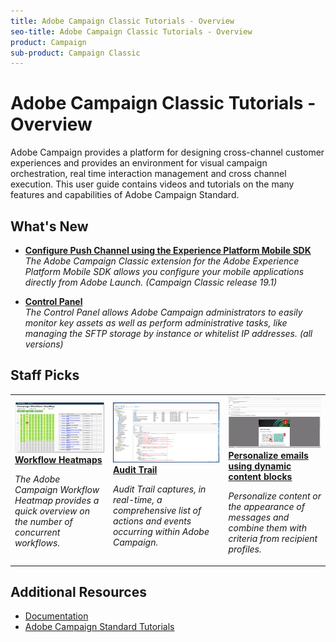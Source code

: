 ```yaml
---
title: Adobe Campaign Classic Tutorials - Overview
seo-title: Adobe Campaign Classic Tutorials - Overview
product: Campaign
sub-product: Campaign Classic
---
```


# Adobe Campaign Classic Tutorials - Overview 

Adobe Campaign provides a platform for designing cross-channel customer experiences and provides an environment for visual campaign orchestration, real time interaction management and cross channel execution. This user guide contains videos and tutorials on the many features and capabilities of Adobe Campaign Standard.

## What's New

* **[ Configure Push Channel using the Experience Platform Mobile SDK](/help/acc/sending-messages/mobile-channel/configure-push-using-aep-mobile-sdk.md)**
    <br>
    *The Adobe Campaign Classic extension for the Adobe Experience Platform Mobile SDK allows you configure your mobile applications directly from Adobe Launch. (Campaign Classic release 19.1)*

* **[Control Panel](/help/acs/administrating/control-panel/control-panel-overview.md)**
    <br>
    *The Control Panel allows Adobe Campaign administrators to easily monitor key assets as well as perform administrative tasks, like managing the SFTP storage by instance or whitelist IP addresses. (all versions)*


## Staff Picks

<table>
<tr>
  <td>
    <a href="./monitoring-campaign-classic/workflow-heatmap.md">
      <img alt="Workflow Heatmaps (video)" src="./assets/workflow-heatmap.png"/>
    </a>
    <div>
      <a href="./monitoring-campaign-classic/workflow-heatmap.md">
    <strong>Workflow Heatmaps</strong>
    </a>
    </div>
    <p>
    <em>The Adobe Campaign Workflow Heatmap provides a quick overview on the number of concurrent workflows.</em>
    <p>
  </td>
   <td>
    <a href="./monitoring-campaign-classic/workflow-heatmap.md">
      <img alt="Audit Trail (video)" src="./assets/acc-audit-trail.png" />
    </a>
    <div>
      <a href="./monitoring-campaign-classic/workflow-heatmap.md">
    <strong>Audit Trail</strong>
    </a>
    </div>
    <p>
    <em>Audit Trail captures, in real-time, a comprehensive list of actions and events occurring within Adobe Campaign.</em>
    <p>
  </td>
  <td>
    <a href="./sending-messages/personalization-with-dynamic-content-blocks.md">
      <img alt="Personalize emails using dynamic content blocks (video)" src="./assets/ACC-Personalization.png" />
    </a>
    <div>
      <a href="./sending-messages/personalization-with-dynamic-content-blocks.md">
    <strong>Personalize emails using dynamic content blocks</strong>
    </a>
    </div>
    <p>
    <em>Personalize content or the appearance of messages and combine them with criteria from recipient profiles. </em>
    <p>
  </td>
</tr>
</table>

## Additional Resources

* [Documentation](https://docs.adobe.com/content/help/en/campaign-learn/campaign-classic-tutorials/overview.html)
* [Adobe Campaign Standard Tutorials](/help/acs/overview.md)
